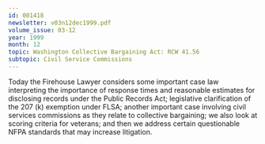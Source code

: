 ```yaml
---
id: 001418
newsletter: v03n12dec1999.pdf
volume_issue: 03-12
year: 1999
month: 12
topic: Washington Collective Bargaining Act: RCW 41.56
subtopic: Civil Service Commissions
---
```


Today the Firehouse Lawyer considers some important case law interpreting the importance of response times and reasonable estimates for disclosing records under the Public Records Act; legislative clarification of the 207 (k) exemption under FLSA; another important case involving civil services commissions as they relate to collective bargaining; we also look at scoring criteria for veterans; and then we address certain questionable NFPA standards that may increase litigation.